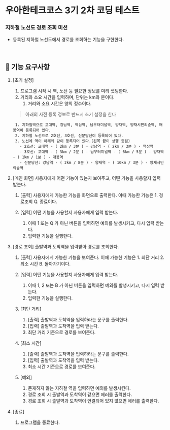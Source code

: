 # 우아한테크코스 3기 2차 코딩 테스트 
### 지하철 노선도 경로 조회 미션
- 등록된 지하철 노선도에서 경로를 조회하는 기능을 구현한다. 

<br>

## 🚀 기능 요구사항

1. [초기 설정] 
    1. 프로그램 시작 시 역, 노선 등 필요한 정보를 미리 셋팅한다.
    2. 거리와 소요 시간을 입력하며, 단위는 km와 분이다.
        1. 거리와 소요 시간은 양의 정수이다.

    > 아래의 사전 등록 정보로 반드시 초기 설정을 한다
    >
    ```
     1. 지하철역으로 교대역, 강남역, 역삼역, 남부터미널역, 양재역, 양재시민의숲역, 매봉역이 등록되어 있다.
     2. 지하철 노선으로 2호선, 3호선, 신분당선이 등록되어 있다.
     3. 노선에 역이 아래와 같이 등록되어 있다.(왼쪽 끝이 상행 종점)
       - 2호선: 교대역 - ( 2km / 3분 ) - 강남역 - ( 2km / 3분 ) - 역삼역
       - 3호선: 교대역 - ( 3km / 2분 ) - 남부터미널역 - ( 6km / 5분 ) - 양재역 - ( 1km / 1분 ) - 매봉역
       - 신분당선: 강남역 - ( 2km / 8분 ) - 양재역 - ( 10km / 3분 ) - 양재시민의숲역
     ```

2. [메인 화면] 사용자에게 어떤 기능이 있는지 보여주고, 어떤 기능을 사용할지 입력 받는다. 
    1. [출력] 사용자에게 가능한 기능을 화면으로 출력한다. 이때 가능한 기능은 1. 경로조회 Q. 종료이다.
    
    2. [입력] 어떤 기능을 사용할지 사용자에게 입력 받는다.
        1. 이때 1 또는 Q 가 아닌 버튼을 입력하면 예외를 발생시키고, 다시 입력 받는다.
        2. 입력한 기능을 실행한다. 
 
3. [경로 조회] 출발역과 도착역을 입력받아 경로를 조회한다. 
    1. [출력] 사용자에게 가능한 기능을 보여준다. 이때 가능한 기능은 1. 최단 거리 2. 최소 시간 B. 돌아가기이다.
    
    2. [입력] 어떤 기능을 사용할지 사용자에게 입력 받는다.
        1. 이때 1, 2 또는 B 가 아닌 버튼을 입력하면 예외를 발생시키고, 다시 입력 받는다.
        2. 입력한 기능을 실행한다. 
    
    3. [최단 거리]
        1. [출력] 출발역과 도착역을 입력하라는 문구를 출력한다.
        2. [입력] 출발역과 도착역을 입력 받는다.
        3. 최단 거리 기준으로 경로를 보여준다.
    
    4. [최소 시간]
        1. [출력] 출발역과 도착역을 입력하라는 문구를 출력한다.
        2. [입력] 출발역과 도착역을 입력 받는다.
        3. 최소 시간 기준으로 경로를 보여준다.
    
    5. [예외] 
        1. 존재하지 않는 지하철 역을 입력하면 예외를 발생시킨다.
        2. 경로 조회 시 출발역과 도착역이 같으면 에러를 출력한다.
        3. 경로 조회 시 출발역과 도착역이 연결되어 있지 않으면 에러를 출력한다.
    
2. [종료]
    1. 프로그램을 종료한다. 
  
